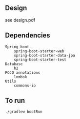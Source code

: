 
## Design
   see design.pdf

## Dependencies

    Spring boot
        spring-boot-starter-web
        spring-boot-starter-data-jpa
        spring-boot-starter-test
	Database
	    h2
	POJO annotations
	    lombok
    Utils
	    commons-io

## To run
    ./gradlew bootRun
